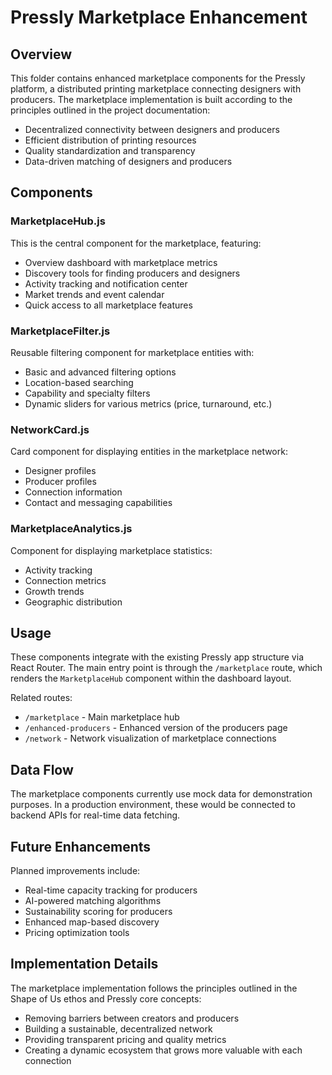 # Pressly Marketplace Enhancement

## Overview

This folder contains enhanced marketplace components for the Pressly platform, a distributed printing marketplace connecting designers with producers. The marketplace implementation is built according to the principles outlined in the project documentation:

- Decentralized connectivity between designers and producers
- Efficient distribution of printing resources
- Quality standardization and transparency
- Data-driven matching of designers and producers

## Components

### MarketplaceHub.js

This is the central component for the marketplace, featuring:

- Overview dashboard with marketplace metrics
- Discovery tools for finding producers and designers
- Activity tracking and notification center
- Market trends and event calendar
- Quick access to all marketplace features

### MarketplaceFilter.js

Reusable filtering component for marketplace entities with:

- Basic and advanced filtering options
- Location-based searching
- Capability and specialty filters
- Dynamic sliders for various metrics (price, turnaround, etc.)

### NetworkCard.js

Card component for displaying entities in the marketplace network:

- Designer profiles
- Producer profiles
- Connection information
- Contact and messaging capabilities

### MarketplaceAnalytics.js

Component for displaying marketplace statistics:

- Activity tracking
- Connection metrics
- Growth trends
- Geographic distribution

## Usage

These components integrate with the existing Pressly app structure via React Router. The main entry point is through the `/marketplace` route, which renders the `MarketplaceHub` component within the dashboard layout.

Related routes:
- `/marketplace` - Main marketplace hub
- `/enhanced-producers` - Enhanced version of the producers page
- `/network` - Network visualization of marketplace connections

## Data Flow

The marketplace components currently use mock data for demonstration purposes. In a production environment, these would be connected to backend APIs for real-time data fetching.

## Future Enhancements

Planned improvements include:
- Real-time capacity tracking for producers
- AI-powered matching algorithms
- Sustainability scoring for producers
- Enhanced map-based discovery
- Pricing optimization tools

## Implementation Details

The marketplace implementation follows the principles outlined in the Shape of Us ethos and Pressly core concepts:
- Removing barriers between creators and producers
- Building a sustainable, decentralized network
- Providing transparent pricing and quality metrics
- Creating a dynamic ecosystem that grows more valuable with each connection
